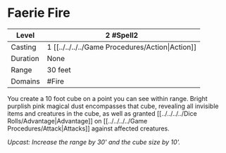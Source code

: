 # Faerie Fire

| Level    | 2 #Spell2                                        |
| -------- | ------------------------------------------------ |
| Casting  | 1 [[../../../../Game Procedures/Action\|Action]] |
| Duration | None                                             |
| Range    | 30 feet                                          |
| Domains  | #Fire                                            |

You create a 10 foot cube on a point you can see within range. Bright purplish pink magical dust encompasses that cube, revealing all invisible items and creatures in the cube, as well as granted [[../../../../Dice Rolls/Advantage|Advantage]] on [[../../../../Game Procedures/Attack|Attacks]] against affected creatures.

*Upcast: Increase the range by 30' and the cube size by 10'.*